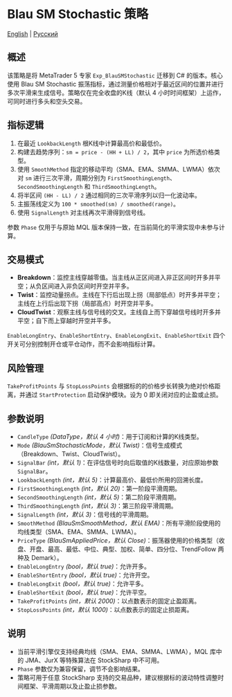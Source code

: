 # Blau SM Stochastic 策略
[English](README.md) | [Русский](README_ru.md)

## 概述
该策略是将 MetaTrader 5 专家 `Exp_BlauSMStochastic` 迁移到 C# 的版本。核心使用 Blau SM Stochastic 振荡指标，通过测量价格相对于最近区间的位置并进行多次平滑来生成信号。策略仅在完全收盘的K线（默认 4 小时时间框架）上运作，可同时进行多头和空头交易。

## 指标逻辑
1. 在最近 `LookbackLength` 根K线中计算最高价和最低价。
2. 构建去趋势序列：`sm = price - (HH + LL) / 2`，其中 `price` 为所选价格类型。
3. 使用 `SmoothMethod` 指定的移动平均（SMA、EMA、SMMA、LWMA）依次对 `sm` 进行三次平滑，周期分别为 `FirstSmoothingLength`、`SecondSmoothingLength` 和 `ThirdSmoothingLength`。
4. 将半区间 `(HH - LL) / 2` 通过相同的三次平滑序列以归一化波动率。
5. 主振荡线定义为 `100 * smoothed(sm) / smoothed(range)`。
6. 使用 `SignalLength` 对主线再次平滑得到信号线。

参数 `Phase` 仅用于与原始 MQL 版本保持一致，在当前简化的平滑实现中未参与计算。

## 交易模式
- **Breakdown**：监控主线穿越零值。当主线从正区间进入非正区间时开多并平空；从负区间进入非负区间时开空并平多。
- **Twist**：监控动量拐点。主线在下行后出现上拐（局部低点）时开多并平空；主线在上行后出现下拐（局部高点）时开空并平多。
- **CloudTwist**：观察主线与信号线的交叉。主线自上而下穿越信号线时开多并平空；自下而上穿越时开空并平多。

`EnableLongEntry`、`EnableShortEntry`、`EnableLongExit`、`EnableShortExit` 四个开关可分别控制开仓或平仓动作，而不会影响指标计算。

## 风险管理
`TakeProfitPoints` 与 `StopLossPoints` 会根据标的的价格步长转换为绝对价格距离，并通过 `StartProtection` 启动保护模块。设为 0 即关闭对应的止盈或止损。

## 参数说明
- `CandleType` *(DataType，默认 4 小时)*：用于订阅和计算的K线类型。
- `Mode` *(BlauSmStochasticMode，默认 Twist)*：信号生成模式（Breakdown、Twist、CloudTwist）。
- `SignalBar` *(int，默认 1)*：在评估信号时向后取值的K线数量，对应原始参数 `SignalBar`。
- `LookbackLength` *(int，默认 5)*：计算最高价、最低价所用的回溯长度。
- `FirstSmoothingLength` *(int，默认 20)*：第一阶段平滑周期。
- `SecondSmoothingLength` *(int，默认 5)*：第二阶段平滑周期。
- `ThirdSmoothingLength` *(int，默认 3)*：第三阶段平滑周期。
- `SignalLength` *(int，默认 3)*：信号线的平滑周期。
- `SmoothMethod` *(BlauSmSmoothMethod，默认 EMA)*：所有平滑阶段使用的均线类型（SMA、EMA、SMMA、LWMA）。
- `PriceType` *(BlauSmAppliedPrice，默认 Close)*：振荡器使用的价格类型（收盘、开盘、最高、最低、中位、典型、加权、简单、四分位、TrendFollow 两种及 Demark）。
- `EnableLongEntry` *(bool，默认 true)*：允许开多。
- `EnableShortEntry` *(bool，默认 true)*：允许开空。
- `EnableLongExit` *(bool，默认 true)*：允许平多。
- `EnableShortExit` *(bool，默认 true)*：允许平空。
- `TakeProfitPoints` *(int，默认 2000)*：以点数表示的固定止盈距离。
- `StopLossPoints` *(int，默认 1000)*：以点数表示的固定止损距离。

## 说明
- 当前平滑引擎仅支持经典均线（SMA、EMA、SMMA、LWMA），MQL 库中的 JMA、JurX 等特殊算法在 StockSharp 中不可用。
- `Phase` 参数仅为兼容保留，调节不会影响结果。
- 策略可用于任意 StockSharp 支持的交易品种，建议根据标的波动特性调整时间框架、平滑周期以及止盈止损参数。
